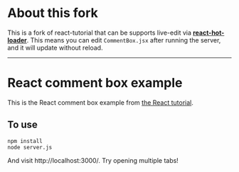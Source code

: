 # About this fork

This is a fork of react-tutorial that can be supports live-edit via **[react-hot-loader](https://github.com/gaearon/react-hot-loader)**.
This means you can edit `CommentBox.jsx` after running the server, and it will update without reload.

--------------------

# React comment box example

This is the React comment box example from [the React tutorial](http://facebook.github.io/react/docs/tutorial.html).

## To use

```
npm install
node server.js
```

And visit http://localhost:3000/. Try opening multiple tabs!
